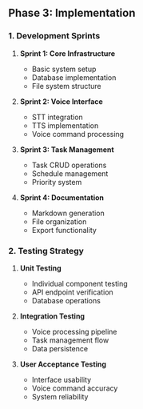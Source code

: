 ## Phase 3: Implementation

### 1. Development Sprints
1. **Sprint 1: Core Infrastructure**
   - Basic system setup
   - Database implementation
   - File system structure

2. **Sprint 2: Voice Interface**
   - STT integration
   - TTS implementation
   - Voice command processing

3. **Sprint 3: Task Management**
   - Task CRUD operations
   - Schedule management
   - Priority system

4. **Sprint 4: Documentation**
   - Markdown generation
   - File organization
   - Export functionality

### 2. Testing Strategy
1. **Unit Testing**
   - Individual component testing
   - API endpoint verification
   - Database operations

2. **Integration Testing**
   - Voice processing pipeline
   - Task management flow
   - Data persistence

3. **User Acceptance Testing**
   - Interface usability
   - Voice command accuracy
   - System reliability